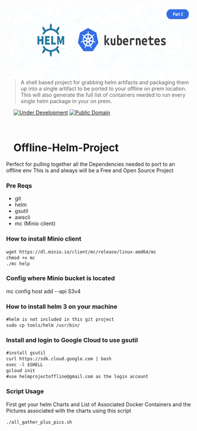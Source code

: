 <img src="helmANDk8s.png" align="left" width="600px" height="200px"/>
<img align="left" width="0" height="192px" hspace="10"/>

> A shell based project for grabbing helm artifacts and packaging them up into a single artifact to be ported to your offline on prem location. This will also generate the full list of containers needed to run every single helm package in your on prem.

[![Under Development](https://img.shields.io/badge/under-development-skyblue.svg)](https://github.com/cez-aug/github-project-boilerplate) [![Public Domain](https://img.shields.io/badge/public-domain-lightgrey.svg)](https://creativecommons.org/publicdomain/zero/1.0/)

<br>

# Offline-Helm-Project
Perfect for pulling together all the Dependencies needed to port to an offline env
This is and always will be a Free and Open Source Project

### Pre Reqs
* git
* helm
* gsutil
* awscli
* mc (Minio client)

### How to install Minio client
```
wget https://dl.minio.io/client/mc/release/linux-amd64/mc
chmod +x mc
./mc help
```

### Config where Minio bucket is located
mc config host add <ALIAS> <YOUR-S3-ENDPOINT> <YOUR-ACCESS-KEY> <YOUR-SECRET-KEY> --api S3v4

### How to install helm 3 on your machine
```
#helm is not included in this git project
sudo cp tools/helm /usr/bin/
```

### Install and login to Google Cloud to use gsutil
```
#install gsutil
curl https://sdk.cloud.google.com | bash
exec -l $SHELL
gcloud init
#use helmprojectoffline@gmail.com as the login account
```

### Script Usage
First get your helm Charts and List of Associated Docker Containers and the Pictures associated with the charts using this script
```
./all_gather_plus_pics.sh
```


